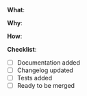 <!--
Thanks for your interest in the project. Bugs filed and PRs submitted are appreciated!

Please make sure you're familiar with and follow the instructions in the
contributing guidelines (found in the CONTRIBUTING.adoc file).

Please fill out the information below to expedite the review and (hopefully)
merge of your pull request!
-->

<!-- What changes are being made? (What feature/bug is being fixed here?) -->

**What**:

<!-- Why are these changes necessary? -->

**Why**:

<!-- How were these changes implemented? -->

**How**:

<!-- Have you done all of these things?  -->

**Checklist**:

<!-- add "N/A" to the end of each line that's irrelevant to your changes
to check an item, place an "x" in the box like so: "- [x] Documentation" -->

- [ ] Documentation added
      <!-- Docs can be found in the folder `chaos-monkey-docs/src/main/asciidoc/` -->
- [ ] Changelog updated
      <!-- Changes can be found in the file `chaos-monkey-docs/src/main/asciidoc/changes.adoc` -->
- [ ] Tests added
      <!-- Thank you so much for that! -->
- [ ] Ready to be merged
      <!-- In your opinion, is this ready to be merged as soon as it's reviewed? -->

<!-- feel free to add additional comments -->
